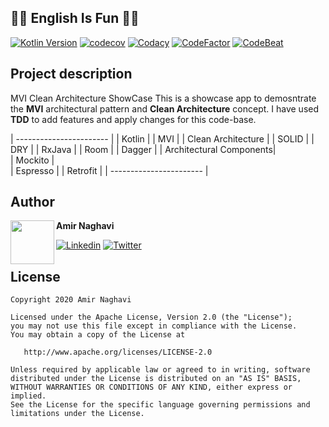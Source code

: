 ## :guardsman: English Is Fun :guardsman:
[![Kotlin Version](https://img.shields.io/badge/kotlin-1.3.72-blue.svg)](http://kotlinlang.org/)
[![codecov](https://codecov.io/gh/jpaya17/englishisfun/branch/master/graph/badge.svg?token=7VESBH4E6N)](https://codecov.io/gh/jpaya17/englishisfun)
[![Codacy](https://api.codacy.com/project/badge/Grade/c5eaf30c01da4cdeb3807a3bf3d98a70)](https://www.codacy.com/manual/jpaya17/englishisfun?utm_source=github.com&amp;utm_medium=referral&amp;utm_content=jpaya17/englishisfun&amp;utm_campaign=Badge_Grade)
[![CodeFactor](https://www.codefactor.io/repository/github/jpaya17/englishisfun/badge)](https://www.codefactor.io/repository/github/jpaya17/englishisfun)
[![CodeBeat](https://codebeat.co/badges/a21017bf-884a-41bf-8658-c0cfbb7c43fe)](https://codebeat.co/projects/github-com-jpaya17-englishisfun-master)

## Project description

MVI Clean Architecture ShowCase
This is a showcase app to demosntrate the <strong>MVI</strong> architectural pattern and <strong>Clean Architecture</strong> concept.
I have used <strong>TDD</strong> to add features and apply changes for this code-base.


| ----------------------- |
| Kotlin                  |
| MVI                     | 
| Clean Architecture      | 
| SOLID                   | 
| DRY                     |
| RxJava                  |
| Room                    | 
| Dagger                  | 
| Architectural Components|  
| Mockito                 |     
| Espresso                |
| Retrofit                |
| ----------------------- |


## Author

<a href="https://www.linkedin.com/in/amir-naghavi-b45a6390" target="_blank">
  <img src="https://avatars1.githubusercontent.com/u/7318469?s=400&u=455b6a287f976f874dc8633df5c01555055d9d2c&v=4" width="70" align="left">
</a>

**Amir Naghavi**

[![Linkedin](https://img.shields.io/badge/-linkedin-grey?logo=linkedin)](https://www.linkedin.com/in/amir-naghavi-b45a6390/)
[![Twitter](https://img.shields.io/badge/-twitter-grey?logo=twitter)](https://twitter.com/AmirNaghavi4)

## License

    Copyright 2020 Amir Naghavi 

    Licensed under the Apache License, Version 2.0 (the "License");
    you may not use this file except in compliance with the License.
    You may obtain a copy of the License at

       http://www.apache.org/licenses/LICENSE-2.0

    Unless required by applicable law or agreed to in writing, software
    distributed under the License is distributed on an "AS IS" BASIS,
    WITHOUT WARRANTIES OR CONDITIONS OF ANY KIND, either express or implied.
    See the License for the specific language governing permissions and
    limitations under the License.


